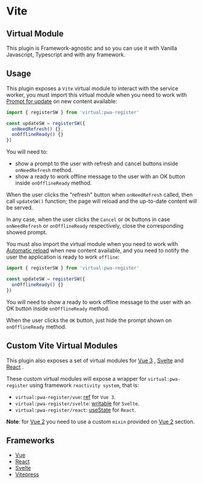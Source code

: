 # Vite 

## Virtual Module

This plugin is Framework-agnostic and so you can use it with Vanilla Javascript, Typescript and with any framework.

## Usage

This plugin exposes a `Vite` virtual module to interact with the service worker, you must import this virtual module 
when you need to work with [Prompt for update](/guide/prompt-for-update.html) on new content available:

```ts
import { registerSW } from 'virtual:pwa-register'

const updateSW = registerSW({
  onNeedRefresh() {},
  onOfflineReady() {}
})
```

You will need to:
- show a prompt to the user with refresh and cancel buttons inside `onNeedRefresh` method.
- show a ready to work offline message to the user with an OK button inside `onOfflineReady` method.

When the user clicks the "refresh" button when `onNeedRefresh` called, then call `updateSW()` function; the page will
reload and the up-to-date content will be served.

In any case, when the user clicks the `Cancel` or `OK` buttons in case `onNeedRefresh` or `onOfflineReady` respectively,
close the corresponding showed prompt.

You must also import the virtual module when you need to work with [Automatic reload](/guide/auto-update.html) when new
content available, and you need to notify the user the application is ready to work `offline`:

```ts
import { registerSW } from 'virtual:pwa-register'

const updateSW = registerSW({
  onOfflineReady() {}
})
```

You will need to show a ready to work offline message to the user with an OK button inside `onOfflineReady` method.

When the user clicks the `OK` button, just hide the prompt shown on `onOfflineReady` method.

## Custom Vite Virtual Modules

This plugin also exposes a set of virtual modules for [Vue 3](https://v3.vuejs.org/) <outbound-link />, 
[Svelte](https://svelte.dev/docs) <outbound-link /> and [React](https://reactjs.org/) <outbound-link />.  

These custom virtual modules will expose a wrapper for `virtual:pwa-register` using framework `reactivity system`, that is:
- `virtual:pwa-register/vue`: [ref](https://v3.vuejs.org/api/refs-api.html#ref) <outbound-link /> for `Vue 3`.
- `virtual:pwa-register/svelte`: [writable](https://svelte.dev/docs#writable) <outbound-link /> for `Svelte`.
- `virtual:pwa-register/react`: [useState](https://reactjs.org/docs/hooks-reference.html#usestate) <outbound-link /> for `React`.

**Note**: for [Vue 2](https://vuejs.org/) <outbound-link /> you need to use a custom `mixin` provided on 
[Vue 2](/frameworks/vue.html#vue-2) section.

## Frameworks

- [Vue](/frameworks/vue)
- [React](/frameworks/react)
- [Svelte](/frameworks/svelte)
- [Vitepress](/frameworks/vitepress)
